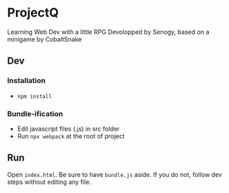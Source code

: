 # ProjectQ
Learning Web Dev with a little RPG
Devolopped by Senogy, based on a minigame by CobaltSnake

## Dev
### Installation
-  `npm install`

### Bundle-ification
- Edit javascript files (.js) in src folder
- Run `npx webpack` at the root of project

## Run
Open `index.html`. Be sure to have `bundle.js` aside. If you do not, follow dev steps without editing any file.